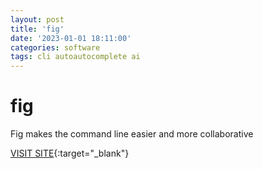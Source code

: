 ```yaml
---
layout: post
title: 'fig'
date: '2023-01-01 18:11:00'
categories: software
tags: cli autoautocomplete ai 
---
```


# fig


Fig makes the command line easier and more collaborative

[VISIT SITE](https://fig.io/){:target="_blank"}